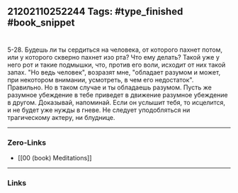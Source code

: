 21202110252244
Tags: #type_finished #book_snippet 
---
# 

 5-28. Будешь ли ты сердиться на человека, от которого пахнет потом, или у которого скверно пахнет изо рта? Что ему делать? Такой уже у него рот и такие подмышки, что, против его воли, исходит от них такой запах. "Но ведь человек",  возразят мне,  "обладает разумом и может, при некотором внимании, усмотреть, в чем его недостаток".  Правильно. Но в таком случае и ты обладаешь разумом. Пусть же разумное убеждение в тебе приведет в движение разумное убеждение в другом. Доказывай, напоминай. Если он услышит тебя, то исцелится, и не будет уже нужды в гневе. Не следует уподобляться ни трагическому актеру, ни блуднице. 

---
### Zero-Links
 - [[00 (book) Meditations]]
---
### Links
